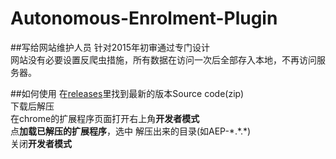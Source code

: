 # Autonomous-Enrolment-Plugin
##写给网站维护人员
针对2015年初审通过专门设计<br>
网站没有必要设置反爬虫措施，所有数据在访问一次后全部存入本地，不再访问服务器。

##如何使用
在<a href="https://github.com/ShieLian/Autonomous-Enrolment-Plugin/releases">releases</a>里找到最新的版本Source code(zip)<br>
下载后解压<br>
在chrome的扩展程序页面打开右上角<b>开发者模式</b><br>
点**加载已解压的扩展程序**，选中 解压出来的目录(如AEP-\*.\*.\*)<br>
关闭**开发者模式**
